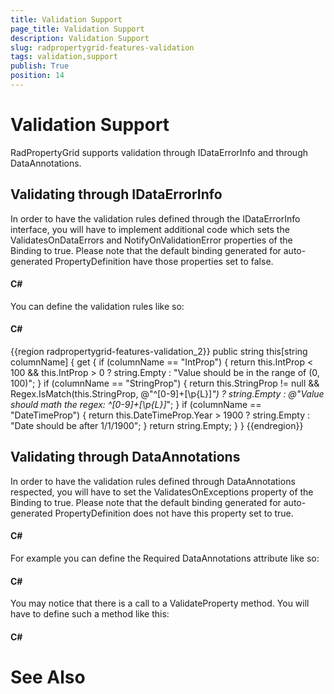 ```yaml
---
title: Validation Support
page_title: Validation Support
description: Validation Support
slug: radpropertygrid-features-validation
tags: validation,support
publish: True
position: 14
---
```


# Validation Support



RadPropertyGrid supports validation through IDataErrorInfo and through DataAnnotations.

## Validating through IDataErrorInfo

In order to have the validation rules defined through the IDataErrorInfo interface, you will have to implement additional code which sets the ValidatesOnDataErrors and NotifyOnValidationError properties of the Binding to true. Please note that the default binding generated for auto-generated PropertyDefinition have those properties set to false. 

#### __C#__





You can define the validation rules like so:

#### __C#__

{{region radpropertygrid-features-validation_2}}
	        public string this[string columnName]
	        {
	            get
	            {
	                if (columnName == "IntProp")
	                {
	                    return this.IntProp < 100 && this.IntProp > 0 ? string.Empty : "Value should be in the range of (0, 100)";
	                }
	                if (columnName == "StringProp")
	                {
	                    return this.StringProp != null && Regex.IsMatch(this.StringProp, @"^[0-9]+[\p{L}]*") ? string.Empty : @"Value should math the regex: ^[0-9]+[\p{L}]*";
	                }
	                if (columnName == "DateTimeProp")
	                {
	                    return this.DateTimeProp.Year > 1900 ? string.Empty : "Date should be after 1/1/1900";
	                }
	                return string.Empty;
	            }
	        }
	{{endregion}}



## Validating through DataAnnotations

In order to have the validation rules defined through DataAnnotations respected, you will have to set the ValidatesOnExceptions property of the Binding to true. Please note that the default binding generated for auto-generated PropertyDefinition does not have this property set to true. 

#### __C#__





For example you can define the Required DataAnnotations attribute like so:

#### __C#__





You may notice that there is a call to a ValidateProperty method. You will have to define such a method like this:

#### __C#__





# See Also
